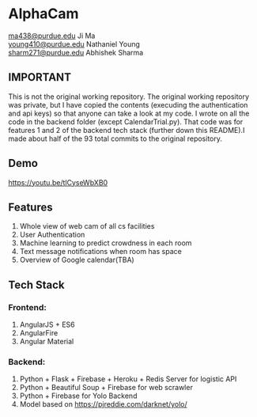 # AlphaCam

ma438@purdue.edu
Ji Ma<br>
young410@purdue.edu
Nathaniel Young<br>
sharm271@purdue.edu
Abhishek Sharma<br>

## IMPORTANT
This is not the original working repository. The original working repository was private, but I have copied the contents (execuding the authentication and api keys) so that anyone can take a look at my code. I wrote on all the code in the backend folder (except CalendarTrial.py). That code was for features 1 and 2 of the backend tech stack (further down this README).I made about half of the 93 total commits to the original repository.

## Demo

<a href="https://youtu.be/tlCyseWbXB0">https://youtu.be/tlCyseWbXB0</a>

## Features
 
1. Whole view of web cam of all cs facilities
2. User Authentication
3. Machine learning to predict crowdness in each room
4. Text message notifications when room has space
5. Overview of Google calendar(TBA)


## Tech Stack

### Frontend: 

1. AngularJS + ES6
2. AngularFire
3. Angular Material


### Backend:

1. Python + Flask + Firebase + Heroku + Redis Server for logistic API
2. Python + Beautiful Soup + Firebase for web scrawler
3. Python + Firebase for Yolo Backend
4. Model based on https://pjreddie.com/darknet/yolo/


